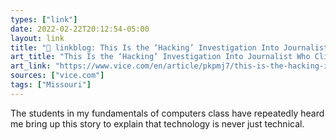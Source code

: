 ```yaml
---
types: ["link"]
date: 2022-02-22T20:12:54-05:00
layout: link
title: "🔗 linkblog: This Is the ‘Hacking’ Investigation Into Journalist Who Clicked ‘View Source’ on Government Website'"
art_title: "This Is the ‘Hacking’ Investigation Into Journalist Who Clicked ‘View Source’ on Government Website"
art_link: "https://www.vice.com/en/article/pkpmj7/this-is-the-hacking-investigation-into-journalist-who-clicked-view-source-on-government-website"
sources: ["vice.com"]
tags: ["Missouri"]
---
```

The students in my fundamentals of computers class have repeatedly heard me bring up this story to explain that technology is never just technical.
